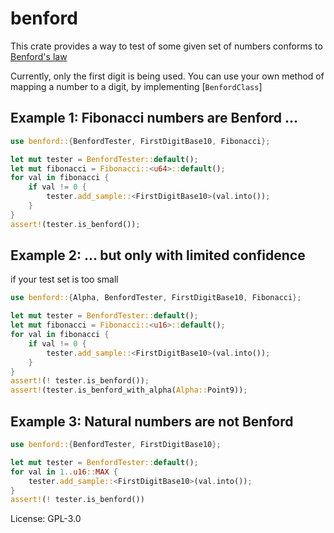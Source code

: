 # benford

This crate provides a way to test of some given set of numbers conforms to
[Benford's law](https://en.wikipedia.org/wiki/Benford%27s_law)

Currently, only the first digit is being used. You can use your own method
of mapping a number to a digit, by implementing [`BenfordClass`]

## Example 1: Fibonacci numbers are Benford ...

```rust
use benford::{BenfordTester, FirstDigitBase10, Fibonacci};

let mut tester = BenfordTester::default();
let mut fibonacci = Fibonacci::<u64>::default();
for val in fibonacci {
    if val != 0 {
        tester.add_sample::<FirstDigitBase10>(val.into());
    }
}
assert!(tester.is_benford());
```

## Example 2: ... but only with limited confidence

if your test set is too small

```rust
use benford::{Alpha, BenfordTester, FirstDigitBase10, Fibonacci};

let mut tester = BenfordTester::default();
let mut fibonacci = Fibonacci::<u16>::default();
for val in fibonacci {
    if val != 0 {
        tester.add_sample::<FirstDigitBase10>(val.into());
    }
}
assert!(! tester.is_benford());
assert!(tester.is_benford_with_alpha(Alpha::Point9));
```

## Example 3: Natural numbers are not Benford

```rust
use benford::{BenfordTester, FirstDigitBase10};

let mut tester = BenfordTester::default();
for val in 1..u16::MAX {
    tester.add_sample::<FirstDigitBase10>(val.into());
}
assert!(! tester.is_benford())
```

License: GPL-3.0
